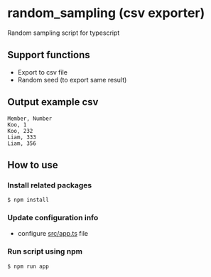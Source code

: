 # random_sampling (csv exporter)

Random sampling script for typescript

## Support functions

- Export to csv file
- Random seed (to export same result)

## Output example csv

```csv
Member, Number
Koo, 1
Koo, 232
Liam, 333
Liam, 356
```

## How to use

### Install related packages

```shall
$ npm install
```

### Update configuration info

- configure [src/app.ts](./src/app.ts) file

### Run script using npm

```shall
$ npm run app
```
